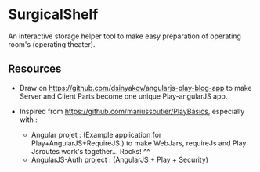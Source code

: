 SurgicalShelf
=============

An interactive storage helper tool to make easy preparation of operating room's (operating theater).

Resources
---------
- Draw on https://github.com/dsinyakov/angularjs-play-blog-app 
to make Server and Client Parts become one unique Play-angularJS app.

- Inspired from https://github.com/mariussoutier/PlayBasics, especially with : 
    * Angular projet : (Example application for Play+AngularJS+RequireJS.)
    to make WebJars, requireJs and Play Jsroutes work's together... Rocks! ^^
    * AngularJS-Auth project : (AngularJS + Play + Security)